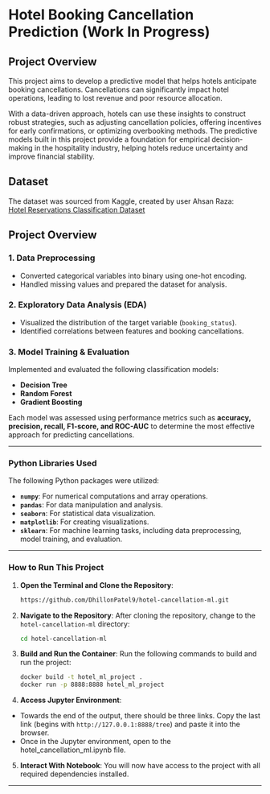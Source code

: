 # Hotel Booking Cancellation Prediction (Work In Progress)

## Project Overview

This project aims to develop a predictive model that helps hotels anticipate booking cancellations. Cancellations can significantly impact hotel operations, leading to lost revenue and poor resource allocation.

With a data-driven approach, hotels can use these insights to construct robust strategies, such as adjusting cancellation policies, offering incentives for early confirmations, or optimizing overbooking methods. The predictive models built in this project provide a foundation for empirical decision-making in the hospitality industry, helping hotels reduce uncertainty and improve financial stability.

## Dataset
The dataset was sourced from Kaggle, created by user Ahsan Raza:  
[Hotel Reservations Classification Dataset](https://www.kaggle.com/datasets/ahsan81/hotel-reservations-classification-dataset/data)

## Project Overview

### 1. Data Preprocessing
- Converted categorical variables into binary using one-hot encoding.
- Handled missing values and prepared the dataset for analysis.

### 2. Exploratory Data Analysis (EDA)
- Visualized the distribution of the target variable (`booking_status`).
- Identified correlations between features and booking cancellations.

### 3. Model Training & Evaluation
Implemented and evaluated the following classification models:
- **Decision Tree**
- **Random Forest**
- **Gradient Boosting**

Each model was assessed using performance metrics such as **accuracy, precision, recall, F1-score, and ROC-AUC** to determine the most effective approach for predicting cancellations.

---

### Python Libraries Used  
The following Python packages were utilized: 
- **`numpy`**: For numerical computations and array operations.  
- **`pandas`**: For data manipulation and analysis.  
- **`seaborn`**: For statistical data visualization.  
- **`matplotlib`**: For creating visualizations.  
- **`sklearn`**: For machine learning tasks, including data preprocessing, model training, and evaluation.  

---
### How to Run This Project
1. **Open the Terminal and Clone the Repository**:
   ```bash
   https://github.com/DhillonPatel9/hotel-cancellation-ml.git
   ```
   
2. **Navigate to the Repository**:
   After cloning the repository, change to the `hotel-cancellation-ml` directory:
   ```bash
   cd hotel-cancellation-ml
   ```

3.	**Build and Run the Container**:
Run the following commands to build and run the project:
    ```bash
    docker build -t hotel_ml_project .
    docker run -p 8888:8888 hotel_ml_project
    ```
    
4.	**Access Jupyter Environment**:
   - Towards the end of the output, there should be three links. Copy the last link (begins with `http://127.0.0.1:8888/tree`) and paste it into the browser.
   - Once in the Jupyter environment, open to the hotel_cancellation_ml.ipynb file.

5.	**Interact With Notebook**:
     You will now have access to the project with all required dependencies installed.

---
